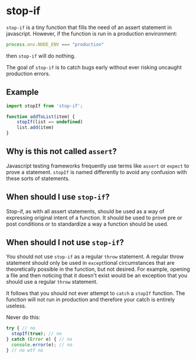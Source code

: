 # stop-if

`stop-if` is a tiny function that fills the need of an assert statement in javascript. However, if the function is run in a production environment:

``` js
process.env.NODE_ENV === "production"
```

then `stop-if` will do nothing. 

The goal of `stop-if` is to catch bugs early without ever risking uncaught production errors. 

## Example

``` js
import stopIf from 'stop-if';

function addToList(item) {
    stopIf(list == undefined)
    list.add(item)
}
```

## Why is this not called `assert`?

Javascript testing frameworks frequently use terms like `assert` or `expect` to prove a statement. `stopIf` is named differently to avoid any confusion with these sorts of statements.

## When should I use `stop-if`? 

Stop-if, as with all assert statements, should be used as a way of expressing original intent of a function. It should be used to prove pre or post conditions or to standardize a way a function should be used. 

## When should I not use `stop-if`? 

You should not use `stop-if` as a regular `throw` statement. A regular throw statement should only be used in `except`tional circumstances that are theoretically possible in the function, but not desired. For example, opening a file and then noticing that it doesn't exist would be an exception that you should use a regular `throw` statement.

It follows that you should not ever attempt to `catch` a `stopIf` function. The function will not run in production and therefore your catch is entirely useless.

Never do this:

``` js 
try { // no 
  stopIf(true); // no
} catch (Error e) { // no 
  console.error(e); // no 
} // no wtf no
```

